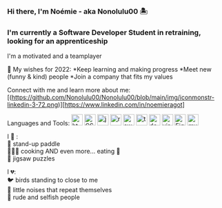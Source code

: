 ### Hi there, I'm Noémie - aka Nonolulu00 🏝

### I'm currently a Software Developer Student in retraining, looking for an apprenticeship

I'm a motivated and a teamplayer 

💫 My wishes for 2022: 
    *Keep learning and making progress 
    *Meet new (funny & kind) people
    *Join a company that fits my values


Connect with me and learn more about me:
[(https://github.com/Nonolulu00/Nonolulu00/blob/main/img/iconmonstr-linkedin-3-72.png)][https://www.linkedin.com/in/noemieragot]


Languages and Tools:
<img alt="html" width="26px" src="https://cdn.jsdelivr.net/gh/devicons/devicon/icons/html5/html5-original.svg" />
<img alt="CSS" width="26px" src="https://cdn.jsdelivr.net/gh/devicons/devicon/icons/css3/css3-original.svg" />
<img alt="javascript" width="26px" src="https://cdn.jsdelivr.net/gh/devicons/devicon/icons/javascript/javascript-plain.svg" />
<img alt="react" width="26px" src="https://cdn.jsdelivr.net/gh/devicons/devicon/icons/react/react-original.svg" />
<img alt="swift" width="26px" src="https://cdn.jsdelivr.net/gh/devicons/devicon/icons/swift/swift-original.svg" />
<img alt="typescript" width="26px" src="https://cdn.jsdelivr.net/gh/devicons/devicon/icons/typescript/typescript-original.svg" />
<img alt="docker" width="26px" src="https://cdn.jsdelivr.net/gh/devicons/devicon/icons/docker/docker-original.svg" />
<img alt="visual code" width="26px" src="https://cdn.jsdelivr.net/gh/devicons/devicon/icons/vscode/vscode-original.svg" />
<img alt="Figma" width="26px" src="https://cdn.jsdelivr.net/gh/devicons/devicon/icons/figma/figma-original.svg" />
<img alt="mySQL" width="26px" src="https://cdn.jsdelivr.net/gh/devicons/devicon/icons/mysql/mysql-original-wordmark.svg" />

I 💛 :<br/>
    🌊 stand-up paddle<br/>
    👩🏻‍🍳 cooking AND even more... eating 🍝 <br/>
    🧩 jigsaw puzzles<br/>

I 💔:<br/>
    🐦 birds standing to close to me<br/>
    🤯 little noises that repeat themselves<br/>
    🤬 rude and selfish people<br/>
